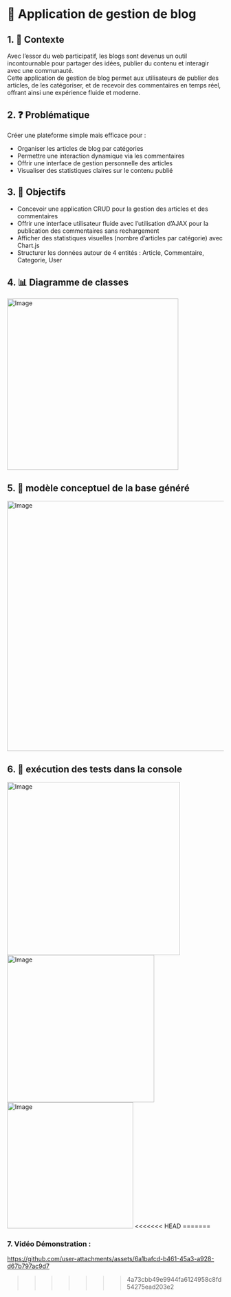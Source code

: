 # 📝 Application de gestion de blog

## 1. 📘 Contexte
Avec l’essor du web participatif, les blogs sont devenus un outil incontournable pour partager des idées, publier du contenu et interagir avec une communauté.  
Cette application de gestion de blog permet aux utilisateurs de publier des articles, de les catégoriser, et de recevoir des commentaires en temps réel, offrant ainsi une expérience fluide et moderne.

## 2. ❓ Problématique
Créer une plateforme simple mais efficace pour :  
- Organiser les articles de blog par catégories  
- Permettre une interaction dynamique via les commentaires  
- Offrir une interface de gestion personnelle des articles  
- Visualiser des statistiques claires sur le contenu publié

## 3. 🎯 Objectifs
- Concevoir une application CRUD pour la gestion des articles et des commentaires  
- Offrir une interface utilisateur fluide avec l’utilisation d’AJAX pour la publication des commentaires sans rechargement  
- Afficher des statistiques visuelles (nombre d’articles par catégorie) avec Chart.js  
- Structurer les données autour de 4 entités : Article, Commentaire, Categorie, User

## 4. 📊 Diagramme de classes
<img width="398" alt="Image" src="https://github.com/user-attachments/assets/16d1f33b-e097-4ef2-8143-f9b0e6f0500b" />

## 5. 🎯 modèle conceptuel de la base généré
<img width="581" alt="Image" src="https://github.com/user-attachments/assets/e5bfbd37-f4dc-45b2-9d9d-5143cb573931" />

## 6. 🎯 exécution des tests dans la console
<img width="402" alt="Image" src="https://github.com/user-attachments/assets/be8f812e-b4c8-4b9a-b6c5-911f34585eaf" />

<img width="342" alt="Image" src="https://github.com/user-attachments/assets/23694544-540a-4af6-b360-92a96b7e67d2" />

<img width="293" alt="Image" src="https://github.com/user-attachments/assets/b90139a3-51ad-4334-843d-4bc027a2cc1f" />
<<<<<<< HEAD
=======

### 7. Vidéo Démonstration : 
https://github.com/user-attachments/assets/6a1bafcd-b461-45a3-a928-d67b797ac9d7

>>>>>>> 4a73cbb49e9944fa6124958c8fd54275ead203e2
